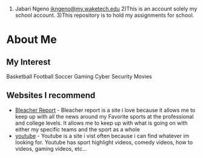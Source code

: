 1) Jabari Ngeno 	jkngeno@my.waketech.edu
 2)This is an account solely my school account.
 3)This repository is to hold my assignments for school. 
 # About Me
## My Interest 
Basketball 
Football
Soccer 
Gaming
Cyber Security
Movies
## Websites I recommend
* [Bleacher Report](https://bleacherreport.com/) - Bleacher report is a site i love because it allows me to keep up with all the news around my Favorite sports at the professional and college levels. It allows me to keep up with what is going on with either my specific teams and the sport as a whole
* [youtube](https://www.youtube.com/) - Youtube is a site i vist often because i can find whatever im looking for. Youtube has sport highlight videos, comedy videos, how to videos, gaming videos, etc... 
